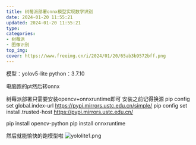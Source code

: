 ```yaml
---
title: 树莓派部署onnx模型实现数字识别
date: 2024-01-20 11:55:21
updated: 2024-01-20 11:55:21
type:
categories:
- 树莓派
- 图像识别
top_img:
cover: https://www.freeimg.cn/i/2024/01/20/65ab3b9572bff.png
---
```

模型：yolov5-lite
python：3.7.10

电脑跑的pt然后转onnx

树莓派部署只需要安装opencv+onnxruntime即可
安装之前记得换源
pip config set global.index-url https://pypi.mirrors.ustc.edu.cn/simple/
pip config set install.trusted-host  https://pypi.mirrors.ustc.edu.cn/

pip install opencv-python
pip install onnxruntime

然后就能愉快的跑模型啦
![yololite1.png](https://www.freeimg.cn/i/2024/01/20/65ab3b9572bff.png)